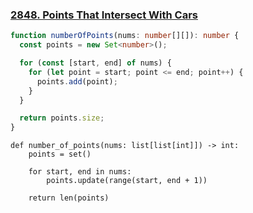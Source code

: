 ### [2848. Points That Intersect With Cars](https://leetcode.com/problems/points-that-intersect-with-cars/)
```Typescript
function numberOfPoints(nums: number[][]): number {
  const points = new Set<number>();

  for (const [start, end] of nums) {
    for (let point = start; point <= end; point++) {
      points.add(point);
    }
  }

  return points.size;
}

```
```Python3
def number_of_points(nums: list[list[int]]) -> int:
    points = set()

    for start, end in nums:
        points.update(range(start, end + 1))

    return len(points)

```
